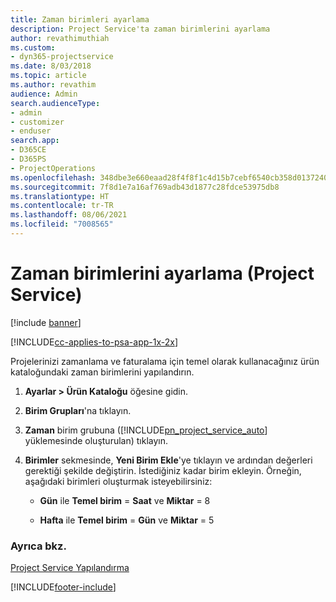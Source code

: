 ```yaml
---
title: Zaman birimleri ayarlama
description: Project Service'ta zaman birimlerini ayarlama
author: revathimuthiah
ms.custom:
- dyn365-projectservice
ms.date: 8/03/2018
ms.topic: article
ms.author: revathim
audience: Admin
search.audienceType:
- admin
- customizer
- enduser
search.app:
- D365CE
- D365PS
- ProjectOperations
ms.openlocfilehash: 348dbe3e660eaad28f4f8f1c4d15b7cebf6540cb358d013724088f099f0b6a95
ms.sourcegitcommit: 7f8d1e7a16af769adb43d1877c28fdce53975db8
ms.translationtype: HT
ms.contentlocale: tr-TR
ms.lasthandoff: 08/06/2021
ms.locfileid: "7008565"
---
```

# <a name="set-up-time-units-project-service"></a>Zaman birimlerini ayarlama (Project Service)

[!include [banner](../includes/psa-now-project-operations.md)]

[!INCLUDE[cc-applies-to-psa-app-1x-2x](../includes/cc-applies-to-psa-app-1x-2x.md)]

Projelerinizi zamanlama ve faturalama için temel olarak kullanacağınız ürün kataloğundaki zaman birimlerini yapılandırın.  
  
1. **Ayarlar > Ürün Kataloğu** öğesine gidin.  
  
2. **Birim Grupları**'na tıklayın.  
  
3. **Zaman** birim grubuna ([!INCLUDE[pn_project_service_auto](../includes/pn-project-service-auto.md)] yüklemesinde oluşturulan) tıklayın.  
  
4. **Birimler** sekmesinde, **Yeni Birim Ekle**'ye tıklayın ve ardından değerleri gerektiği şekilde değiştirin. İstediğiniz kadar birim ekleyin. Örneğin, aşağıdaki birimleri oluşturmak isteyebilirsiniz:  
  
   - **Gün** ile **Temel birim** = **Saat** ve **Miktar** = 8  
  
   - **Hafta** ile **Temel birim** = **Gün** ve **Miktar** = 5  
  
### <a name="see-also"></a>Ayrıca bkz.  
 [Project Service Yapılandırma](../psa/configure.md)


[!INCLUDE[footer-include](../includes/footer-banner.md)]